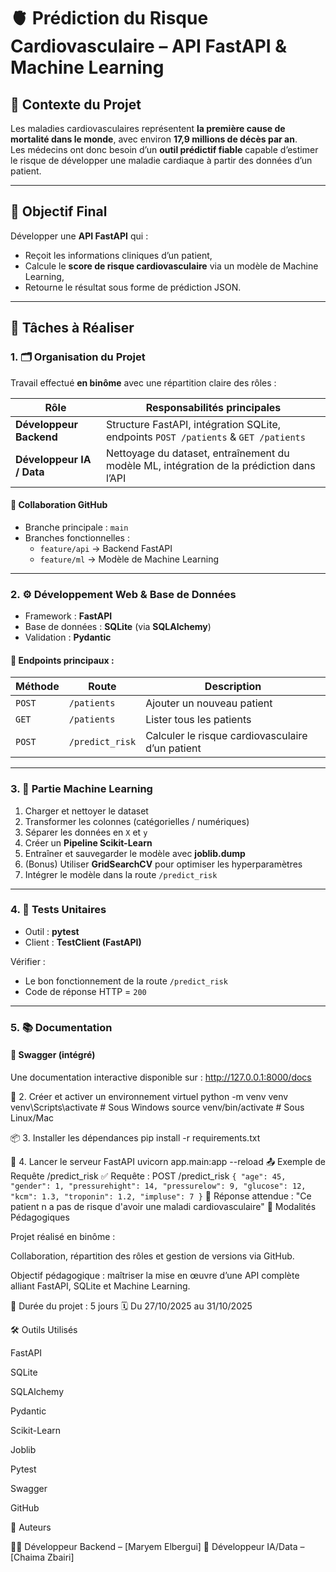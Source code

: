 # 🫀 Prédiction du Risque Cardiovasculaire – API FastAPI & Machine Learning

## 📌 Contexte du Projet
Les maladies cardiovasculaires représentent **la première cause de mortalité dans le monde**, avec environ **17,9 millions de décès par an**.  
Les médecins ont donc besoin d’un **outil prédictif fiable** capable d’estimer le risque de développer une maladie cardiaque à partir des données d’un patient.

---

## 🎯 Objectif Final
Développer une **API FastAPI** qui :
- Reçoit les informations cliniques d’un patient,
- Calcule le **score de risque cardiovasculaire** via un modèle de Machine Learning,
- Retourne le résultat sous forme de prédiction JSON.

---

## 🧩 Tâches à Réaliser

### 1. 🗂️ Organisation du Projet
Travail effectué **en binôme** avec une répartition claire des rôles :

| Rôle | Responsabilités principales |
|------|------------------------------|
| **Développeur Backend** | Structure FastAPI, intégration SQLite, endpoints `POST /patients` & `GET /patients` |
| **Développeur IA / Data** | Nettoyage du dataset, entraînement du modèle ML, intégration de la prédiction dans l’API |

#### 🔄 Collaboration GitHub
- Branche principale : `main`
- Branches fonctionnelles :
  - `feature/api` → Backend FastAPI
  - `feature/ml` → Modèle de Machine Learning

---

### 2. ⚙️ Développement Web & Base de Données

- Framework : **FastAPI**
- Base de données : **SQLite** (via **SQLAlchemy**)
- Validation : **Pydantic**

#### 🧠 Endpoints principaux :
| Méthode | Route | Description |
|----------|--------|-------------|
| `POST` | `/patients` | Ajouter un nouveau patient |
| `GET` | `/patients` | Lister tous les patients |
| `POST` | `/predict_risk` | Calculer le risque cardiovasculaire d’un patient |

---

### 3. 🤖 Partie Machine Learning

1. Charger et nettoyer le dataset  
2. Transformer les colonnes (catégorielles / numériques)  
3. Séparer les données en `X` et `y`  
4. Créer un **Pipeline Scikit-Learn**  
5. Entraîner et sauvegarder le modèle avec **joblib.dump**  
6. (Bonus) Utiliser **GridSearchCV** pour optimiser les hyperparamètres  
7. Intégrer le modèle dans la route `/predict_risk`

---

### 4. 🧪 Tests Unitaires

- Outil : **pytest**
- Client : **TestClient (FastAPI)**
  
Vérifier :
- Le bon fonctionnement de la route `/predict_risk`  
- Code de réponse HTTP = `200`

---

### 5. 📚 Documentation

#### 🧭 Swagger (intégré)
Une documentation interactive disponible sur : 
http://127.0.0.1:8000/docs

🧱 2. Créer et activer un environnement virtuel
python -m venv venv
venv\Scripts\activate      # Sous Windows
source venv/bin/activate   # Sous Linux/Mac

📦 3. Installer les dépendances
pip install -r requirements.txt

🚀 4. Lancer le serveur FastAPI
uvicorn app.main:app --reload
📤 Exemple de Requête /predict_risk
✅ Requête :
POST /predict_risk
  `{
  "age": 45,
  "gender": 1,
  "pressurehight": 14,
  "pressurelow": 9,
  "glucose": 12,
  "kcm": 1.3,
  "troponin": 1.2,
  "impluse": 7
   }`
💬 Réponse attendue :
"Ce patient n a pas de risque d'avoir une maladi cardiovasculaire"
🧩 Modalités Pédagogiques

Projet réalisé en binôme :

Collaboration, répartition des rôles et gestion de versions via GitHub.

Objectif pédagogique : maîtriser la mise en œuvre d’une API complète alliant FastAPI, SQLite et Machine Learning.

📅 Durée du projet : 5 jours
🗓️ Du 27/10/2025 au 31/10/2025

🛠️ Outils Utilisés

FastAPI

SQLite

SQLAlchemy

Pydantic

Scikit-Learn

Joblib

Pytest

Swagger

GitHub

👥 Auteurs

👩‍💻 Développeur Backend – [Maryem Elbergui]
🤖 Développeur IA/Data – [Chaima Zbairi]